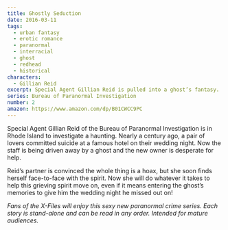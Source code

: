 ```yaml
---
title: Ghostly Seduction
date: 2016-03-11
tags:
  - urban fantasy
  - erotic romance
  - paranormal
  - interracial
  - ghost
  - redhead
  - historical
characters:
  - Gillian Reid
excerpt: Special Agent Gillian Reid is pulled into a ghost’s fantasy.
series: Bureau of Paranormal Investigation
number: 2
amazon: https://www.amazon.com/dp/B01CWCC9PC
---
```


Special Agent Gillian Reid of the Bureau of Paranormal Investigation is in Rhode Island to investigate a haunting. Nearly a century ago, a pair of lovers committed suicide at a famous hotel on their wedding night. Now the staff is being driven away by a ghost and the new owner is desperate for help.

Reid’s partner is convinced the whole thing is a hoax, but she soon finds herself face-to-face with the spirit. Now she will do whatever it takes to help this grieving spirit move on, even if it means entering the ghost’s memories to give him the wedding night he missed out on!

_Fans of the X-Files will enjoy this sexy new paranormal crime series. Each story is stand-alone and can be read in any order. Intended for mature audiences._
